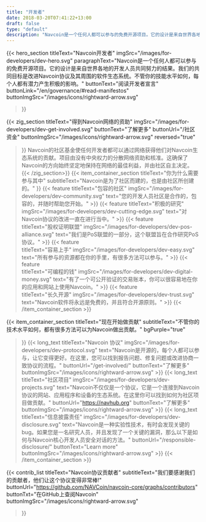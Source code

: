 ```yaml
---
title: "开发者"
date: 2018-03-20T07:41:22+13:00
draft: false
type: "default"
description: "Navcoin是一个任何人都可以参与的免费开源项目。它的设计是来自世界各地的开发人员共同努力的结果。"
---
```

<script src="https://ajax.googleapis.com/ajax/libs/jquery/3.3.1/jquery.min.js"></script>
{{< hero_section
titleText="Navcoin开发者"
imgSrc="/images/for-developers/dev-hero.svg"
paragraphText="Navcoin是一个任何人都可以参与的免费开源项目。它的设计是来自世界各地的开发人员共同努力的结果。我们的共同目标是改进Navcoin协议及其周围的软件生态系统。不管你的技能水平如何，每个人都有潜力产生积极的影响。"
buttonText="阅读开发者宣言"
buttonLink="/en/governance/#read-manifestos"
buttonImgSrc="/images/icons/rightward-arrow.svg"
>}}

{{< zig_section
titleText="得到Navcoin网络的资助"
imgSrc="/images/for-developers/dev-get-involved.svg"
buttonText="了解更多"
buttonUrl="/社区资金"
buttonImgSrc="/images/icons/rightward-arrow.svg"
reversed="true"
>}}
Navcoin的社区基金使任何开发者都可以通过网络获得他们对Navcoin生态系统的贡献。项目由没有中央权力的分散网络资助和核准。这确保了Navcoin的方向始终坚定地保持在网络的最佳利益，并由社区自主决定。
{{< /zig_section>}}
{{< item_container_section 
    titleText="你为什么需要参与其中"
    subtitleText="Navcoin是为了社区而建的，也是由社区所创建的。"
>}}
    {{< feature 
        titleText="包容的社区"
        imgSrc="/images/for-developers/dev-community.svg"
        text="您的开发人员社区是合作的，包容的，并随时帮助您开始。"
    >}}
    {{< feature 
        titleText="积极的研究"
        imgSrc="/images/for-developers/dev-cutting-edge.svg"
        text="对Navcoin协议的改进一直在进行当中。"
    >}}
    {{< feature                 
        titleText="股权证明联盟"
        imgSrc="/images/for-developers/dev-pos-alliance.svg"
        text="我们是PoS联盟的一部分，这个联盟旨在合作研究PoS协议。"
    >}}
    {{< feature                 
        titleText="容易上手"
        imgSrc="/images/for-developers/dev-easy.svg"
        text="所有参与的资源都在你的手里，有很多方法可以参与。"
    >}}
    {{< feature                 
        titleText="可编程的钱"
        imgSrc="/images/for-developers/dev-digital-money.svg"
        text="有了一个可公开验证的交易账本，你可以很容易地在你的应用和网站上使用Navcoin。"
    >}}
    {{< feature                 
        titleText="长久开源"
        imgSrc="/images/for-developers/dev-trust.svg"
        text="Navcoin软件将永远是免费的，并且符合开源原则。"
    >}}
{{< /item_container_section >}}

{{< item_container_section 
    titleText="现在开始做贡献"
    subtitleText="不管你的技术水平如何，都有很多方法可以为Navcoin做出贡献。"
    bgPurple="true"
>}}
    {{< long_text 
        titleText="Navcoin 协议"
        imgSrc="/images/for-developers/dev-protocol.svg"
        text="Navcoin是开源的，每个人都可以参与，让它变得更好。在这里，您可以找到报告问题、修复问题或改进协商一致协议的流程。"
        buttonUrl="/get-involved/"
        buttonText="了解更多"
        buttonImgSrc="/images/icons/rightward-arrow.svg"
    >}}
    {{< long_text 
        titleText="社区项目"
        imgSrc="/images/for-developers/dev-projects.svg"
        text="Navcoin不仅仅是一个协议，它是一个连接到Navcoin协议的网站、应用程序和设备的生态系统。在这里你可以找到如何为社区项目做贡献。"
        buttonUrl="https://navhub.org"
        buttonText="了解更多"
        buttonImgSrc="/images/icons/rightward-arrow.svg"
    >}}
    {{< long_text 
        titleText="信息披露责任"
        imgSrc="/images/for-developers/dev-disclosure.svg"
        text="Navcoin是一种实验性技术，有时会发现关键的bug。如果您是一名研究人员，并且发现了一个关键的漏洞，那么以下是如何与Navcoin核心开发人员安全对话的方法。"
        buttonUrl="/responsible-disclosure/"
        buttonText="Learn more"
        buttonImgSrc="/images/icons/rightward-arrow.svg"
    >}}
{{< /item_container_section >}}

{{< contrib_list
    titleText="Navcoin协议贡献者"
    subtitleText="我们要感谢我们的贡献者，他们让这个协议变得非常棒!"
    buttonUrl="https://github.com/NAVCoin/navcoin-core/graphs/contributors"
    buttonTxt="在GitHub上查阅Navcoin"
    buttonImgSrc="/images/icons/rightward-arrow.svg"
>}}
<script>
$("a[href^='#']").click(function(e) {
	e.preventDefault();
	
	var position = $($(this).attr("href")).offset().top;

	$("body, html").animate({
		scrollTop: position
	} /* speed */ );
});
</script>
